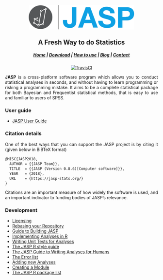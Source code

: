 <h2 align="center">
  <img src="JASP-Desktop/html/img/jasp-logo-black.svg" height=80/>
  <br><br>
  A Fresh Way to do Statistics
</h2>

<h5 align="center">
  <a target="_blank" href="https://jasp-stats.org">Home</a> |
  <a target="_blank" href="https://jasp-stats.org/download/">Download</a> |
  <a target="_blank" href="https://jasp-stats.org/how-to-use-jasp/">How to use</a> |
  <a target="_blank" href="https://jasp-stats.org/blog/">Blog</a> |
  <a target="_blank" href="https://jasp-stats.org/contact/">Contact</a>
</h5>

<div align="center">
  <a target="_blank" href="https://travis-ci.org/jasp-stats/jasp-desktop"><img style="vertical-align:middle" src="https://travis-ci.org/jasp-stats/jasp-desktop.svg?branch=boutinb-patch-1" alt="TravisCI"></a>
</div>

<p align="justify">
  <b>JASP</b> is a cross-platform software program which allows you to conduct statistical analyses in seconds, and without having to learn programming or risking a programming mistake. It aims to be a complete statistical package for both Bayesian and Frequentist statistical methods, that is easy to use and familiar to users of SPSS.
</p>


### User guide

  - [JASP User Guide](Docs/user-guide/index.md)

### Citation details

<p align="justify">
  One of the best ways that you can support the JASP project is by citing it (given below in BiBTeX format)
</p>

    @MISC{JASP2018,
      AUTHOR = {{JASP Team}},
      TITLE  = {{JASP (Version 0.8.6)[Computer software]}},
      YEAR   = {2018},
      URL    = {https://jasp-stats.org/}
    }

<p align="justify">
  Citations are an important measure of how widely the software is used, and an important indicator to funding bodies of JASP’s relevance.
</p>

### Development

  - [Licensing](Docs/development/jasp-licensing.md)
  - [Rebasing your Repository](Docs/development/git-guide.md)
  - [Guide to Building JASP](Docs/development/jasp-building-guide.md)
  - [Implementing Analyses in R](Docs/development/r-analyses-guide.md)
  - [Writing Unit Tests for Analyses](JASP-Tests/README.md)
  - [The JASP R style guide](Docs/development/r-style-guide.md)
  - [The JASP Guide to Writing Analyses for Humans](Docs/development/jasp-human-guide.md)
  - [The Error list](Docs/development/jasp-error-list.md)
  - [Adding new Analyses](Docs/development/jasp-adding-analyses.md)
  - [Creating a Module](Docs/development/jasp-adding-module.md)
  - [The JASP R package list](Docs/development/jasp-r-packages-list.md)
